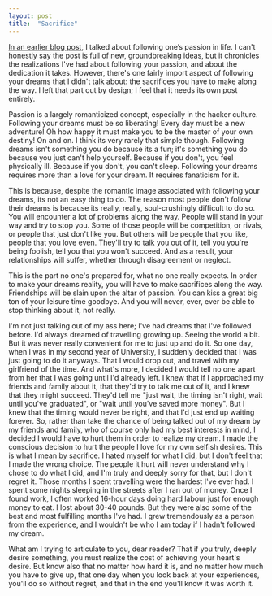 ```yaml
---
layout: post
title:  "Sacrifice"
---
```


[In an earlier blog post][getting-passionate], I talked about following one’s passion in life.  I can't honestly say the post is full of new, groundbreaking ideas, but it chronicles the realizations I've had about following your passion, and about the dedication it takes. However, there's one fairly import aspect of following your dreams that I didn't talk about: the sacrifices you have to make along the way.  I left that part out by design; I feel that it needs its own post entirely.

Passion is a largely romanticized concept, especially in the hacker culture.  Following your dreams must be so liberating!  Every day must be a new adventure!  Oh how happy it must make you to be the master of your own destiny!  On and on.  I think its very rarely that simple though.  Following dreams isn't something you do because its a fun; it's something you do because you just can't help yourself.  Because if you don't, you feel physically ill.  Because if you don't, you can't sleep.  Following your dreams requires more than a love for your dream.  It requires fanaticism for it.

This is because, despite the romantic image associated with following your dreams, its not an easy thing to do.  The reason most people don't follow their dreams is because its really, really, soul-crushingly difficult to do so.  You will encounter a lot of problems along the way.  People will stand in your way and try to stop you.  Some of those people will be competition, or rivals, or people that just don't like you.  But others will be people that you like, people that you love even.  They'll try to talk you out of it, tell you you're being foolish, tell you that you won't succeed.  And as a result, your relationships will suffer, whether through disagreement or neglect.

This is the part no one's prepared for, what no one really expects.  In order to make your dreams reality, you will have to make sacrifices along the way.  Friendships will be slain upon the altar of passion.  You can kiss a great big ton of your leisure time goodbye. And you will never, ever, ever be able to stop thinking about it, not really.

I'm not just talking out of my ass here; I've had dreams that I've followed before.  I'd always dreamed of travelling growing up.  Seeing the world a bit.  But it was never really convenient for me to just up and do it.  So one day, when I was in my second year of University, I suddenly decided that I was just going to do it anyways.  That I would drop out, and travel with my girlfriend of the time.  And what's more, I decided I would tell no one apart from her that I was going until I'd already left.  I knew that if I approached my friends and family about it, that they'd try to talk me out of it, and I knew that they might succeed.  They'd tell me "just wait, the timing isn't right, wait until you've graduated", or "wait until you've saved more money". But I knew that the timing would never be right, and that I'd just end up waiting forever.  So, rather than take the chance of being talked out of my dream by my friends and family, who of course only had my best interests in mind, I decided I would have to hurt them in order to realize my dream.  I made the conscious decision to hurt the people I love for my own selfish desires.  This is what I mean by sacrifice.  I hated myself for what I did, but I don't feel that I made the wrong choice.  The people it hurt will never understand why I chose to do what I did, and I'm truly and deeply sorry for that, but I don't regret it.  Those months I spent travelling were the hardest I've ever had.  I spent some nights sleeping in the streets after I ran out of money.  Once I found work, I often worked 16-hour days doing hard labour just for enough money to eat.  I lost about 30-40 pounds.  But they were also some of the best and most fulfilling months I've had.  I grew tremendously as a person from the experience, and I wouldn't be who I am today if I hadn't followed my dream.

What am I trying to articulate to you, dear reader?  That if you truly, deeply desire something, you must realize the cost of achieving your heart's desire.  But know also that no matter how hard it is, and no matter how much you have to give up, that one day when you look back at your experiences, you'll do so without regret, and that in the end you'll know it was worth it.

[getting-passionate]: /2013/06/21/getting-passionate.html
